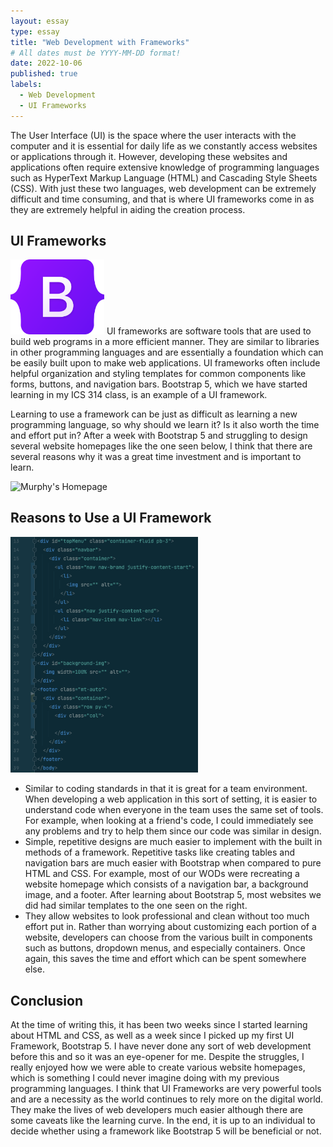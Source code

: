 ```yaml
---
layout: essay
type: essay
title: "Web Development with Frameworks"
# All dates must be YYYY-MM-DD format!
date: 2022-10-06
published: true
labels:
  - Web Development
  - UI Frameworks
---
```


The User Interface (UI) is the space where the user interacts with the computer and it is essential for daily life as we constantly access websites or applications through it. However, developing these websites and applications often require extensive knowledge of programming languages such as HyperText Markup Language (HTML) and Cascading Style Sheets (CSS). With just these two languages, web development can be extremely difficult and time consuming, and that is where UI frameworks come in as they are extremely helpful in aiding the creation process.

## UI Frameworks
<img width=150px class="rounded float-start pe-4" src="../img/web-development-with-frameworks/bootstrap.png" alt="Bootstrap logo">
UI frameworks are software tools that are used to build web programs in a more efficient manner. They are similar to libraries in other programming languages and are essentially a foundation which can be easily built upon to make web applications. UI frameworks often include helpful organization and styling templates for common components like forms, buttons, and navigation bars. Bootstrap 5, which we have started learning in my ICS 314 class, is an example of a UI framework.

Learning to use a framework can be just as difficult as learning a new programming language, so why should we learn it? Is it also worth the time and effort put in? After a week with Bootstrap 5 and struggling to design several website homepages like the one seen below, I think that there are several reasons why it was a great time investment and is important to learn.

<div class="text-center">
<img width=800px src="../img/web-development-with-frameworks/murphys.png" alt="Murphy's Homepage">
</div>

## Reasons to Use a UI Framework
<img width=300px class="rounded float-end ps-4" src="../img/web-development-with-frameworks/template.png" alt="Bootstrap logo">
<ul>
<li>
Similar to coding standards in that it is great for a team environment. When developing a web application in this sort of setting, it is easier to understand code when everyone in the team uses the same set of tools. For example, when looking at a friend's code, I could immediately see any problems and try to help them since our code was similar in design.
</li>

<li>
Simple, repetitive designs are much easier to implement with the built in methods of a framework. Repetitive tasks like creating tables and navigation bars are much easier with Bootstrap when compared to pure HTML and CSS. For example, most of our WODs were recreating a website homepage which consists of a navigation bar, a background image, and a footer. After learning about Bootstrap 5, most websites we did had similar templates to the one seen on the right.
</li>

<li>
They allow websites to look professional and clean without too much effort put in. Rather than worrying about customizing each portion of a website, developers can choose from the various built in components such as buttons, dropdown menus, and especially containers. Once again, this saves the time and effort which can be spent somewhere else. 
</li>
</ul>

## Conclusion
At the time of writing this, it has been two weeks since I started learning about HTML and CSS, as well as a week since I picked up my first UI Framework, Bootstrap 5. I have never done any sort of web development before this and so it was an eye-opener for me. Despite the struggles, I really enjoyed how we were able to create various website homepages, which is something I could never imagine doing with my previous programming languages. I think that UI Frameworks are very powerful tools and are a necessity as the world continues to rely more on the digital world. They make the lives of web developers much easier although there are some caveats like the learning curve. In the end, it is up to an individual to decide whether using a framework like Bootstrap 5 will be beneficial or not. 
